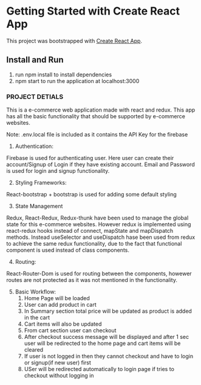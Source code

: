 # Getting Started with Create React App

This project was bootstrapped with [Create React App](https://github.com/facebook/create-react-app).

## Install and Run
1. run npm install to install dependencies
2. npm start to run the application at localhost:3000

### PROJECT DETIALS

This is a e-commerce web application made with react and redux. This app has all the basic functionality that should
be supported by e-commerce websites.

Note: .env.local file is included as it contains the API Key for the firebase


1. Authentication:

Firebase is used for authenticating user. Here user can create their account/Signup of Login if they have
existing account. Email and Password is used for login and signup functionality.

2. Styling Frameworks:

React-bootstrap + bootstrap is used for adding some default styling

3. State Management

Redux, React-Redux, Redux-thunk have been used to manage the global state for this e-commerce websites.
However redux is implemented using react-redux hooks instead of connect, mapState and mapDispatch methods.
Instead useSelector and useDispatch hase been used from redux to achieve the same redux functionality, due
to the fact that functional component is used instead of class components.

4. Routing:

React-Router-Dom is used for routing between the components, howewer routes are not protected as it was not
mentioned in the functionality.

5. Basic Workflow:
    1. Home Page will be loaded 
    2. User can add product in cart
    3. In Summary section total price will be updated as product is added in the cart
    4. Cart items will also be updated
    5. From cart section user can checkout
    6. After checkout success message will be displayed and after 1 sec user will be
       redirected to the home page and cart items will be cleared
    7. If user is not logged in then they cannot checkout and have to login or signup(if new user) first
    8. USer will be redirected automatically to login page if tries to checkout without logging in
 

